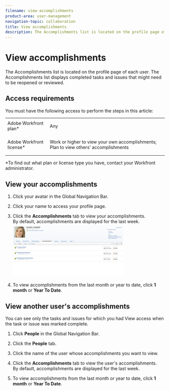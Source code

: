 ```yaml
---
filename: view-accomplishments
product-area: user-management
navigation-topic: collaboration
title: View accomplishments
description: The Accomplishments list is located on the profile page of each user. The Accomplishments list displays completed tasks and issues that might need to be reopened or reviewed.
---
```


# View accomplishments

The Accomplishments list is located on the profile page of each user. The Accomplishments list displays&nbsp;completed tasks and issues that might need to be reopened or reviewed.

## Access requirements

You must have the following access to perform the steps in this article:

<table cellspacing="0"> 
 <col> 
 </col> 
 <col> 
 </col> 
 <tbody> 
  <tr> 
   <td role="rowheader">Adobe Workfront plan*</td> 
   <td> <p>Any</p> </td> 
  </tr> 
  <tr> 
   <td role="rowheader">Adobe Workfront license*</td> 
   <td> <p>Work or higher to view your own accomplishments; Plan to view others' accomplishments</p> </td> 
  </tr> 
 </tbody> 
</table>

&#42;To find out what plan or license type you have, contact your Workfront administrator.

## View your accomplishments

1. Click your avatar in the Global Navigation Bar.
1. Click your name to access your profile page.
1. Click the **Accomplishments** tab to view your accomplishments.  
   By default, accomplishments are displayed for the last week.  
   ![](assets/screen-shot-2013-05-30-at-10.44.18-am-350x166.png)

1. To view accomplishments from the last month or year to date, click&nbsp;**1 month** or&nbsp;**Year To Date**.

## View another user's accomplishments

You can see only the tasks and issues for which you had View access when the task or issue was marked complete.

1. Click&nbsp;**People** in the Global Navigation Bar.
1. Click the&nbsp;**People** tab.
1. Click the name of the user whose accomplishments you want to view.
1. Click the&nbsp;**Accomplishments** tab to view the user's accomplishments.  
   By default, accomplishments are displayed for the last week.  

1. To view accomplishments from the last month or year to date, click&nbsp;**1 month** or&nbsp;**Year To Date**.

